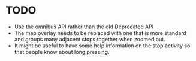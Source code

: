 TODO
====

* Use the omnibus API rather than the old Deprecated API
* The map overlay needs to be replaced with one that is more standard and groups many adjacent stops together when zoomed out.
* It might be useful to have some help information on the stop activity so that people know about long pressing.
